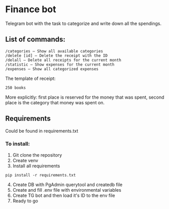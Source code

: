 # Finance bot

Telegram bot with the task to categorize and write down all the spendings. 
## List of commands:
```
/categories — Show all available categories
/delete [id] — Delete the receipt with the ID
/delall — Delete all receipts for the current month
/statistic — Show expenses for the current month
/expenses — Show all categorized expenses
```
The template of receipt:
```
250 books
```
More explicitly: first place is reserved for the money that was spent, second place is the category that money was spent on.

## Requirements
Could be found in requirements.txt
### To install:
1. Git clone the repository
2. Create venv
3. Install all requirements
```
pip install -r requirements.txt
```
4. Create DB with PgAdmin querytool and createdb file
5. Create and fill .env file with environmental variables 
6. Create TG bot and then load it's ID to the env file
7. Ready to go
